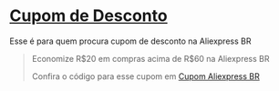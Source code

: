 # [Cupom de Desconto](https://github.com/CupomDeDesconto/Promocoes/blob/main/README.md)
Esse é para quem procura cupom de desconto na Aliexpress BR 
<blockquote cite="https://asasdodesconto.com/desconto/economize-rs20-em-compras-acima-de-rs60-na-aliexpress-br-2204543"><p>Economize R$20 em compras acima de R$60 na Aliexpress BR</p><footer>Confira o código para esse cupom em <a href="https://asasdodesconto.com/desconto/economize-rs20-em-compras-acima-de-rs60-na-aliexpress-br-2204543">Cupom Aliexpress BR </a></footer></blockquote>